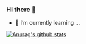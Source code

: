 ### Hi there 👋


- 🌱 I’m currently learning ...



[![Anurag's github stats](https://github-readme-stats.vercel.app/api?username=xiaoyunjie&show_icons=true&theme=gruvbox)](https://github.com/anuraghazra/github-readme-stats)
